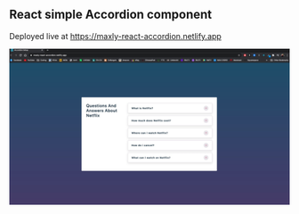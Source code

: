 ## React simple Accordion component

Deployed live at https://maxly-react-accordion.netlify.app

![](SitePreview.jpg)